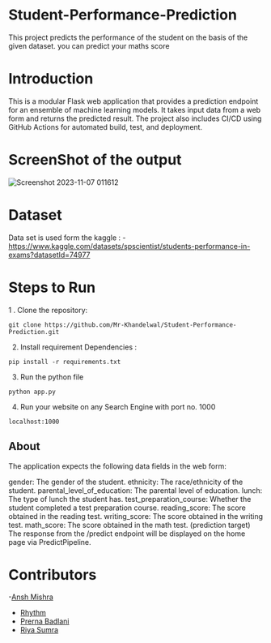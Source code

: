 # Student-Performance-Prediction
This project predicts the performance of the student on the basis of the given dataset. you can predict your maths score 
# Introduction
This is a modular Flask web application that provides a prediction endpoint for an ensemble of machine learning models. It takes input data from a web form and returns the predicted result.
The project also includes CI/CD using GitHub Actions for automated build, test, and deployment.
# ScreenShot of the output
![Screenshot 2023-11-07 011612](https://github.com/Mr-Khandelwal/Student-Performance-Prediction/assets/112819492/a4c9571a-fa93-4537-9472-ffcbbd90cee1)

# Dataset 
Data set is used form the kaggle : - https://www.kaggle.com/datasets/spscientist/students-performance-in-exams?datasetId=74977

# Steps to Run 
1 . Clone the repository:
```
git clone https://github.com/Mr-Khandelwal/Student-Performance-Prediction.git
```
2. Install requirement Dependencies :
```
pip install -r requirements.txt
```
3. Run the python file
```
python app.py
```
4. Run your website on any Search Engine with port no. 1000
```
localhost:1000
```
## About
The application expects the following data fields in the web form:

gender: The gender of the student.
ethnicity: The race/ethnicity of the student. parental_level_of_education: The parental level of education.
lunch: The type of lunch the student has.
test_preparation_course: Whether the student completed a test preparation course.
reading_score: The score obtained in the reading test.
writing_score: The score obtained in the writing test.
math_score: The score obtained in the math test. (prediction target)
The response from the /predict endpoint will be displayed on the home page via PredictPipeline.

# Contributors

-[Ansh Mishra](https://github.com/Mr-Khandelwal)
- [Rhythm](https://github.com/Rhythm-Gubrani)
- [Prerna Badlani](https://github.com/prerna0208)
- [Riya Sumra](https://github.com/riyasumra)


